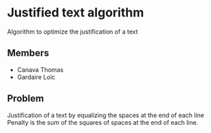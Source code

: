 # Justified text algorithm

Algorithm to optimize the justification of a text

## Members

- Canava Thomas
- Gardaire Loïc

## Problem

Justification of a text by equalizing the spaces at the end of each line
Penalty is the sum of the squares of spaces at the end of each line.
